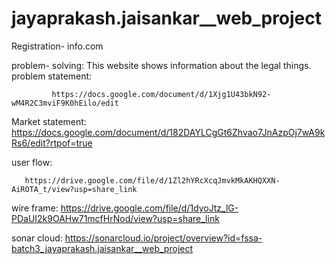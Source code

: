 # jayaprakash.jaisankar__web_project
 
 Registration- info.com
 
 problem- solving:
       This website shows information about the legal things.
 problem statement:
 
             https://docs.google.com/document/d/1Xjg1U43bkN92-wM4R2C3mviF9K0hEilo/edit
             
 Market statement:
              https://docs.google.com/document/d/182DAYLCgGt6Zhvao7JnAzpOj7wA9kRs6/edit?rtpof=true
              
user flow:

       https://drive.google.com/file/d/1Zl2hYRcXcqJmvkMkAKHQXXN-AiROTA_t/view?usp=share_link    
       
       
  wire frame:
           https://drive.google.com/file/d/1dyoJtz_lG-PDaUI2k9OAHw71mcfHrNod/view?usp=share_link
      
   
 sonar cloud:
         https://sonarcloud.io/project/overview?id=fssa-batch3_jayaprakash.jaisankar__web_project
